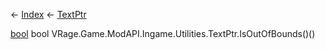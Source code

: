 ← [Index](Api-Index) ← [TextPtr](VRage.Game.ModAPI.Ingame.Utilities.TextPtr)

[bool](System.Boolean) bool VRage.Game.ModAPI.Ingame.Utilities.TextPtr.IsOutOfBounds()()